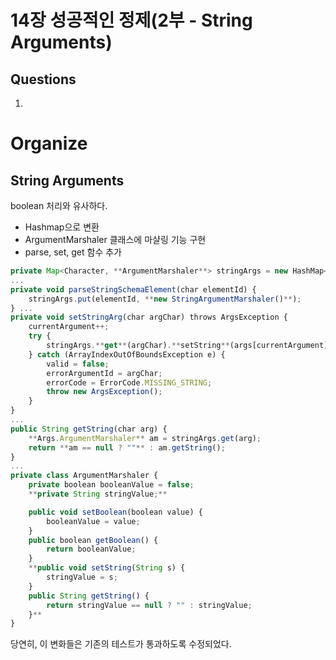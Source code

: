 # 14장 성공적인 정제(2부 - String Arguments)

## Questions

1. 

# Organize

## String Arguments

boolean 처리와 유사하다.

- Hashmap으로 변환
- ArgumentMarshaler 클래스에 마샬링 기능 구현
- parse, set, get 함수 추가

```jsx
private Map<Character, **ArgumentMarshaler**> stringArgs = new HashMap<Character, **ArgumentMarshaler**>();
...
private void parseStringSchemaElement(char elementId) { 
	stringArgs.put(elementId, **new StringArgumentMarshaler()**);
} ...
private void setStringArg(char argChar) throws ArgsException { 
	currentArgument++;
	try {
		stringArgs.**get**(argChar).**setString**(args[currentArgument]);
	} catch (ArrayIndexOutOfBoundsException e) {
		valid = false;
		errorArgumentId = argChar;
		errorCode = ErrorCode.MISSING_STRING; 
		throw new ArgsException();
	} 
}
...
public String getString(char arg) {
	**Args.ArgumentMarshaler** am = stringArgs.get(arg);
	return **am == null ? ""** : am.getString(); 
}
...
private class ArgumentMarshaler {
	private boolean booleanValue = false;
	**private String stringValue;**

	public void setBoolean(boolean value) { 
		booleanValue = value;
	}
	public boolean getBoolean() { 
		return booleanValue;
	}
	**public void setString(String s) { 
		stringValue = s;
	}
	public String getString() {
		return stringValue == null ? "" : stringValue;
	}**
}
```

당연히, 이 변화들은 기존의 테스트가 통과하도록 수정되었다.
